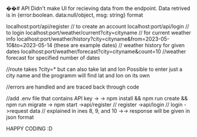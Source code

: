 ��#   A P I 
 
 
Didn't make UI for recieving data from the endpoint. Data retrived is in {error:boolean. data:null/object, msg: string} format

localhost:port/api/register // to create an account
localhost:port/api/login    // to login
localhost:port/weather/current?city=cityname // for current weather info
localhost:port/weather/history?city=cityname&from=2023-05-10&to=2023-05-14 (these are example dates) // weather history for given dates
localhost:port/weather/forecast?city=cityname&count=10 //weather forecast for specified number of dates

//route takes ?city=* but can also take lat and lon    Possible to enter just a city name and the programm will find lat and lon on its own


//errors are handled and are traced back through code 

//add .env file that contains API key ->
-> npm install && npm run create && npm run migrate 
-> npm start
->api/register // register
->api/login    // login
->request data // explained in ines 8, 9, and 10
->-> response will be given in json format

HAPPY CODING :D
